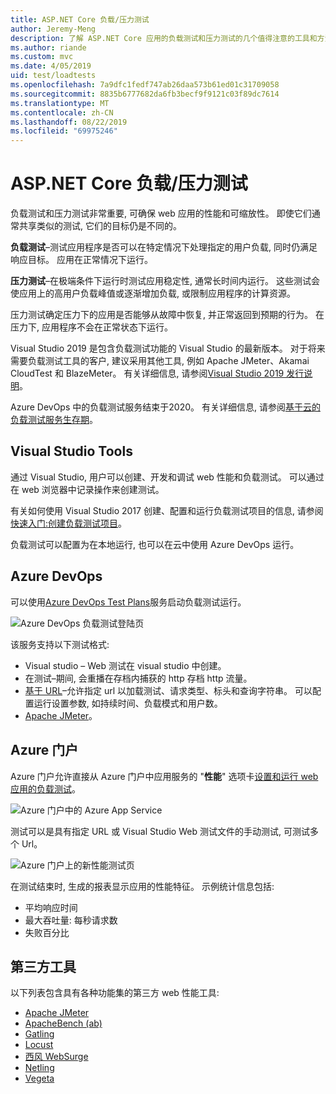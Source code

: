 ```yaml
---
title: ASP.NET Core 负载/压力测试
author: Jeremy-Meng
description: 了解 ASP.NET Core 应用的负载测试和压力测试的几个值得注意的工具和方法。
ms.author: riande
ms.custom: mvc
ms.date: 4/05/2019
uid: test/loadtests
ms.openlocfilehash: 7a9dfc1fedf747ab26daa573b61ed01c31709058
ms.sourcegitcommit: 8835b6777682da6fb3becf9f9121c03f89dc7614
ms.translationtype: MT
ms.contentlocale: zh-CN
ms.lasthandoff: 08/22/2019
ms.locfileid: "69975246"
---
```

# <a name="aspnet-core-loadstress-testing"></a>ASP.NET Core 负载/压力测试

负载测试和压力测试非常重要, 可确保 web 应用的性能和可缩放性。 即使它们通常共享类似的测试, 它们的目标仍是不同的。

**负载测试**&ndash;测试应用程序是否可以在特定情况下处理指定的用户负载, 同时仍满足响应目标。 应用在正常情况下运行。

**压力测试**&ndash;在极端条件下运行时测试应用稳定性, 通常长时间内运行。 这些测试会使应用上的高用户负载峰值或逐渐增加负载, 或限制应用程序的计算资源。

压力测试确定压力下的应用是否能够从故障中恢复, 并正常返回到预期的行为。 在压力下, 应用程序不会在正常状态下运行。

Visual Studio 2019 是包含负载测试功能的 Visual Studio 的最新版本。 对于将来需要负载测试工具的客户, 建议采用其他工具, 例如 Apache JMeter、Akamai CloudTest 和 BlazeMeter。 有关详细信息, 请参阅[Visual Studio 2019 发行说明](/visualstudio/releases/2019/release-notes-v16.0#test-tools)。

Azure DevOps 中的负载测试服务结束于2020。 有关详细信息, 请参阅[基于云的负载测试服务生存期](https://devblogs.microsoft.com/devops/cloud-based-load-testing-service-eol/)。

## <a name="visual-studio-tools"></a>Visual Studio Tools

通过 Visual Studio, 用户可以创建、开发和调试 web 性能和负载测试。 可以通过在 web 浏览器中记录操作来创建测试。

有关如何使用 Visual Studio 2017 创建、配置和运行负载测试项目的信息, 请参阅[快速入门:创建负载测试项目](/visualstudio/test/quickstart-create-a-load-test-project?view=vs-2017)。

负载测试可以配置为在本地运行, 也可以在云中使用 Azure DevOps 运行。

## <a name="azure-devops"></a>Azure DevOps

可以使用[Azure DevOps Test Plans](/azure/devops/test/load-test/index?view=vsts)服务启动负载测试运行。

![Azure DevOps 负载测试登陆页](./load-tests/_static/azure-devops-load-test.png)

该服务支持以下测试格式:

* Visual studio &ndash; Web 测试在 visual studio 中创建。
* 在测试&ndash;期间, 会重播在存档内捕获的 http 存档 http 流量。
* [基于 URL](/azure/devops/test/load-test/get-started-simple-cloud-load-test?view=vsts)&ndash;允许指定 url 以加载测试、请求类型、标头和查询字符串。 可以配置运行设置参数, 如持续时间、负载模式和用户数。
* [Apache JMeter](https://jmeter.apache.org/)。

## <a name="azure-portal"></a>Azure 门户

Azure 门户允许直接从 Azure 门户中应用服务的 "**性能**" 选项卡[设置和运行 web 应用的负载测试](/azure/devops/test/load-test/app-service-web-app-performance-test?view=vsts)。

![Azure 门户中的 Azure App Service](./load-tests/_static/azure-appservice-perf-test.png)

测试可以是具有指定 URL 或 Visual Studio Web 测试文件的手动测试, 可测试多个 Url。

![Azure 门户上的新性能测试页](./load-tests/_static/azure-appservice-perf-test-config.png)

在测试结束时, 生成的报表显示应用的性能特征。 示例统计信息包括:

* 平均响应时间
* 最大吞吐量: 每秒请求数
* 失败百分比

## <a name="third-party-tools"></a>第三方工具

以下列表包含具有各种功能集的第三方 web 性能工具:

* [Apache JMeter](https://jmeter.apache.org/)
* [ApacheBench (ab)](https://httpd.apache.org/docs/2.4/programs/ab.html)
* [Gatling](https://gatling.io/)
* [Locust](https://locust.io/)
* [西风 WebSurge](https://websurge.west-wind.com/)
* [Netling](https://github.com/hallatore/Netling)
* [Vegeta](https://github.com/tsenart/vegeta)
